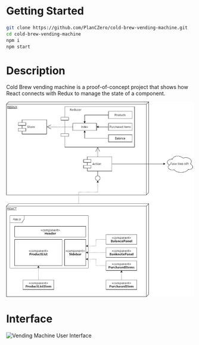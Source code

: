 # Getting Started
```sh
git clone https://github.com/PlanCZero/cold-brew-vending-machine.git
cd cold-brew-vending-machine
npm i
npm start
```

# Description
Cold Brew vending machine is a proof-of-concept project that shows how React connects with Redux to manage the state of a component.

![Code Structure](https://github.com/PlanCZero/cold-brew-vending-machine/blob/md/public/images/coldbrew.jpg?raw=true)

# Interface

![Vending Machine User Interface](https://github.com/PlanCZero/cold-brew-vending-machine/blob/md/public/images/ui.jpg?raw=true)